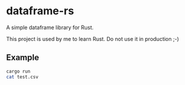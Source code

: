 # dataframe-rs
A simple dataframe library for Rust.

This project is used by me to learn Rust.
Do not use it in production ;-)

## Example

```bash
cargo run
cat test.csv
```
